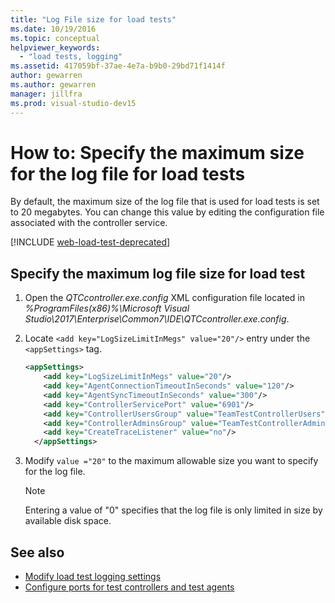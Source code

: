 ```yaml
---
title: "Log File size for load tests"
ms.date: 10/19/2016
ms.topic: conceptual
helpviewer_keywords:
  - "load tests, logging"
ms.assetid: 417059bf-37ae-4e7a-b9b0-29bd71f1414f
author: gewarren
ms.author: gewarren
manager: jillfra
ms.prod: visual-studio-dev15
---
```

# How to: Specify the maximum size for the log file for load tests

By default, the maximum size of the log file that is used for load tests is set to 20 megabytes. You can change this value by editing the configuration file associated with the controller service.

[!INCLUDE [web-load-test-deprecated](includes/web-load-test-deprecated.md)]

## Specify the maximum log file size for load test

1.  Open the *QTCcontroller.exe.config* XML configuration file located in *%ProgramFiles(x86)%\Microsoft Visual Studio\2017\Enterprise\Common7\IDE\QTCcontroller.exe.config*.

2.  Locate `<add key="LogSizeLimitInMegs" value="20"/>` entry under the `<appSettings>` tag.

    ```xml
    <appSettings>
        <add key="LogSizeLimitInMegs" value="20"/>
        <add key="AgentConnectionTimeoutInSeconds" value="120"/>
        <add key="AgentSyncTimeoutInSeconds" value="300"/>
        <add key="ControllerServicePort" value="6901"/>
        <add key="ControllerUsersGroup" value="TeamTestControllerUsers"/>
        <add key="ControllerAdminsGroup" value="TeamTestControllerAdmins"/>
        <add key="CreateTraceListener" value="no"/>
      </appSettings>
    ```

3.  Modify `value ="20"` to the maximum allowable size you want to specify for the log file.

    > [!NOTE]
    > Entering a value of "0" specifies that the log file is only limited in size by available disk space.

## See also

- [Modify load test logging settings](../test/modify-load-test-logging-settings.md)
- [Configure ports for test controllers and test agents](../test/configure-ports-for-test-controllers-and-test-agents.md)